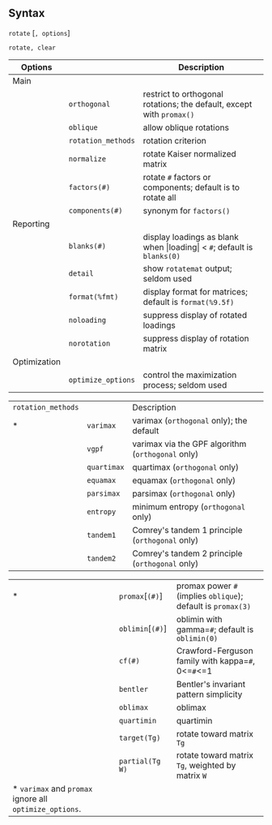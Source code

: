 ## Syntax

`rotate` \[`, options`\]

`rotate, clear`

| Options      |                    | Description                                                                 |
|--------------|--------------------|-----------------------------------------------------------------------------|
| Main         |                    |                                                                             |
|              | `orthogonal`       | restrict to orthogonal rotations; the default, except with `promax()`       |
|              | `oblique`          | allow oblique rotations                                                     |
|              | `rotation_methods` | rotation criterion                                                          |
|              | `normalize`        | rotate Kaiser normalized matrix                                             |
|              | `factors(#)`       | rotate `#` factors or components; default is to rotate all                  |
|              | `components(#)`    | synonym for `factors()`                                                     |
| Reporting    |                    |                                                                             |
|              | `blanks(#)`        | display loadings as blank when \|loading\| &lt; `#`; default is `blanks(0)` |
|              | `detail`           | show `rotatemat` output; seldom used                                        |
|              | `format(%fmt)`     | display format for matrices; default is `format(%9.5f)`                     |
|              | `noloading`        | suppress display of rotated loadings                                        |
|              | `norotation`       | suppress display of rotation matrix                                         |
| Optimization |                    |                                                                             |
|              | `optimize_options` | control the maximization process; seldom used                               |

|                    |             |                                                   |
|--------------------|-------------|---------------------------------------------------|
| `rotation_methods` |             | Description                                       |
| \*                 | `varimax`   | varimax (`orthogonal` only); the default          |
|                    | `vgpf`      | varimax via the GPF algorithm (`orthogonal` only) |
|                    | `quartimax` | quartimax (`orthogonal` only)                     |
|                    | `equamax`   | equamax (`orthogonal` only)                       |
|                    | `parsimax`  | parsimax (`orthogonal` only)                      |
|                    | `entropy`   | minimum entropy (`orthogonal` only)               |
|                    | `tandem1`   | Comrey's tandem 1 principle (`orthogonal` only)   |
|                    | `tandem2`   | Comrey's tandem 2 principle (`orthogonal` only)   |

|                                                          |                        |                                                              |
|----------------------------------------------------------|------------------------|--------------------------------------------------------------|
| \*                                                       | `promax`\[`(#)`\]  | promax power `#` (implies `oblique`); default is `promax(3)` |
|                                                          | `oblimin`\[`(#)`\] | oblimin with gamma=`#`; default is `oblimin(0)`              |
|                                                          | `cf(#)`                | Crawford-Ferguson family with kappa=`#`, 0&lt;=`#`&lt;=1     |
|                                                          | `bentler`              | Bentler's invariant pattern simplicity                       |
|                                                          | `oblimax`              | oblimax                                                      |
|                                                          | `quartimin`            | quartimin                                                    |
|                                                          | `target(Tg)`           | rotate toward matrix `Tg`                                    |
|                                                          | `partial(Tg W)`        | rotate toward matrix `Tg`, weighted by matrix `W`            |
| \* `varimax` and `promax` ignore all `optimize_options`. |                        |                                                              |
